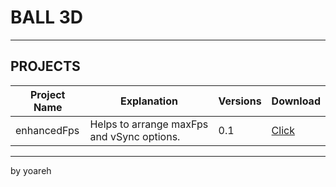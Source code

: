 # BALL 3D

---

## PROJECTS

| Project Name       | Explanation                             | Versions  | Download                  |
|-----------------|--------------------------------------|----------------|----------------------------|
| enhancedFps | Helps to arrange maxFps and vSync options. | 0.1       | [Click](https://github.com/yoareh/ball3d/blob/main/enhancedFps/0.1/0.1.zip) |

---

by yoareh
